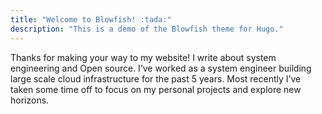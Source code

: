 ```yaml
---
title: "Welcome to Blowfish! :tada:"
description: "This is a demo of the Blowfish theme for Hugo."
---
```


Thanks for making your way to my website! I write about system engineering and Open source. 
I’ve worked as a system engineer building large scale cloud infrastructure for the past 5 years. 
Most recently I’ve taken some time off to focus on my personal projects and explore new horizons.